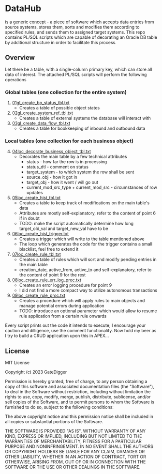 # DataHub
is a generic concept - a piece of software which accepts data entries from source systems, stores them, sorts and modifies them according to specified rules, and sends them to assigned target systems. This repo contains PL/SQL scripts which are capable of decorating an Oracle DB table by additional structure in order to facilitate this process.

## Overview
Let there be a table, with a single-column primary key, which can store all data of interest. The attached PL/SQL scripts will perform the following operations

### Global tables (one collection for the entire system)
1. [01gl_create_bo_status_tbl.txt](src/01gl_create_bo_status_tbl.txt)
   - Creates a table of possible object states
2. [02gl_create_system_ref_tbl.txt](src/02gl_create_system_ref_tbl.txt)
   - Creates a table of external systems the database will interact with
3. [03gl_create_data_flow_tbl.txt](src/03gl_create_data_flow_tbl.txt)
   - Creates a table for bookkeeping of inbound and outbound data
### Local tables (one collection for each business object)
4. [04loc_decorate_business_object_tbl.txt](src/04loc_decorate_business_object_tbl.txt)
   - Decorates the main table by a few technical attributes
     - status - how far the row is in processing
     - status_dtl - comment on status
     - target_system - to which system the row shall be sent
     - source_obj - how it got in
     - target_obj - how it went / will go out
     - current_mod_src_type + current_mod_src - circumstances of row updates
5. [05loc_create_hist_tbl.txt](src/05loc_create_hist_tbl.txt)
   - Creates a table to keep track of modifications on the main table's data
   - Attributes are mostly self-explanatory, refer to the content of point 6 if in doubt
   - TODO: make the script automatically determine how long target_old_val and target_new_val have to be
6. [06loc_create_hist_trigger.txt](src/06loc_create_hist_trigger.txt)
   - Creates a trigger which will write to the table mentioned above
   - The loop which generates the code for the trigger contains a small blacklist, feel free to extend it
7. [07loc_create_rule_tbl.txt](src/07loc_create_rule_tbl.txt)
   - Creates a table of rules which will sort and modify pending entries in the main table
   - creation_date, active_from, active_to and self-explanatory, refer to the content of point 9 for the rest
8. [08loc_create_rule_err_log_proc.txt](src/08loc_create_rule_err_log_proc.txt)
   - Creates an error logging procedure for point 9
   - I did not find a more compact way to utilize autonomous transactions
9. [09loc_create_rule_proc.txt](src/09loc_create_rule_proc.txt)
   - Creates a procedure which will apply rules to main objects and manage potential errors during application
   - TODO: introduce an optional parameter which would allow to resume rule application from a certain rule onwards
  
Every script prints out the code it intends to execute; I encourage your caution and dilligence, use the comment functionality. Now hold my beer as I try to build a CRUD application upon this in APEX...

## License

MIT License

Copyright (c) 2023 GateDigger

Permission is hereby granted, free of charge, to any person obtaining a copy
of this software and associated documentation files (the "Software"), to deal
in the Software without restriction, including without limitation the rights
to use, copy, modify, merge, publish, distribute, sublicense, and/or sell
copies of the Software, and to permit persons to whom the Software is
furnished to do so, subject to the following conditions:

The above copyright notice and this permission notice shall be included in all
copies or substantial portions of the Software.

THE SOFTWARE IS PROVIDED "AS IS", WITHOUT WARRANTY OF ANY KIND, EXPRESS OR
IMPLIED, INCLUDING BUT NOT LIMITED TO THE WARRANTIES OF MERCHANTABILITY,
FITNESS FOR A PARTICULAR PURPOSE AND NONINFRINGEMENT. IN NO EVENT SHALL THE
AUTHORS OR COPYRIGHT HOLDERS BE LIABLE FOR ANY CLAIM, DAMAGES OR OTHER
LIABILITY, WHETHER IN AN ACTION OF CONTRACT, TORT OR OTHERWISE, ARISING FROM,
OUT OF OR IN CONNECTION WITH THE SOFTWARE OR THE USE OR OTHER DEALINGS IN THE
SOFTWARE.
